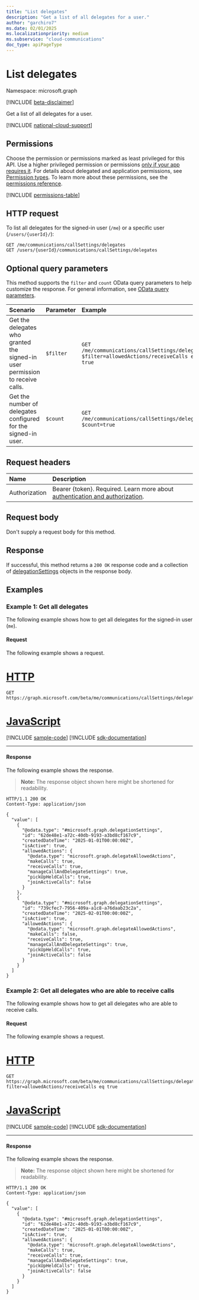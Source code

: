 ```yaml
---
title: "List delegates"
description: "Get a list of all delegates for a user."
author: "garchiro7"
ms.date: 02/01/2025
ms.localizationpriority: medium
ms.subservice: "cloud-communications"
doc_type: apiPageType
---
```


# List delegates

Namespace: microsoft.graph

[!INCLUDE [beta-disclaimer](../../includes/beta-disclaimer.md)]

Get a list of all delegates for a user.

[!INCLUDE [national-cloud-support](../../includes/global-only.md)]

## Permissions

Choose the permission or permissions marked as least privileged for this API. Use a higher privileged permission or permissions [only if your app requires it](/graph/permissions-overview#best-practices-for-using-microsoft-graph-permissions). For details about delegated and application permissions, see [Permission types](/graph/permissions-overview#permission-types). To learn more about these permissions, see the [permissions reference](/graph/permissions-reference).

<!-- {
  "blockType": "permissions",
  "name": "callsettings-list-delegates-permissions"
}
-->
[!INCLUDE [permissions-table](../includes/permissions/callsettings-list-delegates-permissions.md)]

## HTTP request

To list all delegates for the signed-in user (`/me`) or a specific user (`/users/{userId}/`):

<!-- {
  "blockType": "ignored"
}
-->
``` http
GET /me/communications/callSettings/delegates
GET /users/{userId}/communications/callSettings/delegates
```

## Optional query parameters

This method supports the `filter` and `count` OData query parameters to help customize the response. For general information, see [OData query parameters](/graph/query-parameters).

|Scenario|Parameter|Example|
|:---|:---|:---|
|Get the delegates who granted the signed-in user permission to receive calls.|`$filter`|`GET /me/communications/callSettings/delegates?$filter=allowedActions/receiveCalls eq true`|
|Get the number of delegates configured for the signed-in user.|`$count`|`GET /me/communications/callSettings/delegates?$count=true`|

## Request headers

|Name|Description|
|:---|:---|
|Authorization|Bearer {token}. Required. Learn more about [authentication and authorization](/graph/auth/auth-concepts).|

## Request body

Don't supply a request body for this method.

## Response

If successful, this method returns a `200 OK` response code and a collection of [delegationSettings](../resources/delegationsettings.md) objects in the response body.

## Examples

### Example 1: Get all delegates

The following example shows how to get all delegates for the signed-in user (`me`).

#### Request

The following example shows a request.

# [HTTP](#tab/http)
<!-- {
  "blockType": "request",
  "name": "list_delegationsettings_delegates"
}
-->
``` http
GET https://graph.microsoft.com/beta/me/communications/callSettings/delegates
```

# [JavaScript](#tab/javascript)
[!INCLUDE [sample-code](../includes/snippets/javascript/list-delegationsettings-delegates-javascript-snippets.md)]
[!INCLUDE [sdk-documentation](../includes/snippets/snippets-sdk-documentation-link.md)]

---

#### Response

The following example shows the response.

>**Note:** The response object shown here might be shortened for readability.
<!-- {
  "blockType": "response",
  "truncated": true,
  "@odata.type": "Collection(microsoft.graph.delegationSettings)"
}
-->
``` http
HTTP/1.1 200 OK
Content-Type: application/json

{
  "value": [
    {
      "@odata.type": "#microsoft.graph.delegationSettings",
      "id": "62de48e1-a72c-40db-9193-a3bd8cf167c9",
      "createdDateTime": "2025-01-01T00:00:00Z",
      "isActive": true,
      "allowedActions": {
        "@odata.type": "microsoft.graph.delegateAllowedActions",
        "makeCalls": true,
        "receiveCalls": true,
        "manageCallAndDelegateSettings": true,
        "pickUpHeldCalls": true,
        "joinActiveCalls": false
      }
    },
    {
      "@odata.type": "#microsoft.graph.delegationSettings",
      "id": "739cfec7-7956-409a-a1c8-a76daab23c2a",
      "createdDateTime": "2025-02-01T00:00:00Z",
      "isActive": true,
      "allowedActions": {
        "@odata.type": "microsoft.graph.delegateAllowedActions",
        "makeCalls": false,
        "receiveCalls": true,
        "manageCallAndDelegateSettings": true,
        "pickUpHeldCalls": true,
        "joinActiveCalls": false
      }
    }
  ]
}
```

### Example 2: Get all delegates who are able to receive calls

The following example shows how to get all delegates who are able to receive calls.

#### Request

The following example shows a request.

# [HTTP](#tab/http)
<!-- {
  "blockType": "request",
  "name": "list_delegationsettings_delegates_receivecalls"
}
-->
``` http
GET https://graph.microsoft.com/beta/me/communications/callSettings/delegates?filter=allowedActions/receiveCalls eq true 
```

# [JavaScript](#tab/javascript)
[!INCLUDE [sample-code](../includes/snippets/javascript/list-delegationsettings-delegates-receivecalls-javascript-snippets.md)]
[!INCLUDE [sdk-documentation](../includes/snippets/snippets-sdk-documentation-link.md)]

---

#### Response

The following example shows the response.
>**Note:** The response object shown here might be shortened for readability.
<!-- {
  "blockType": "response",
  "truncated": true,
  "@odata.type": "Collection(microsoft.graph.delegationSettings)"
}
-->
``` http
HTTP/1.1 200 OK
Content-Type: application/json

{
  "value": [
    {
      "@odata.type": "#microsoft.graph.delegationSettings",
      "id": "62de48e1-a72c-40db-9193-a3bd8cf167c9",
      "createdDateTime": "2025-01-01T00:00:00Z",
      "isActive": true,
      "allowedActions": {
        "@odata.type": "microsoft.graph.delegateAllowedActions",
        "makeCalls": true,
        "receiveCalls": true,
        "manageCallAndDelegateSettings": true,
        "pickUpHeldCalls": true,
        "joinActiveCalls": false
      }
    }
  ]
}
```
